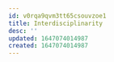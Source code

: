```yaml
---
id: v0rqa9qvm3tt65csouvzoe1
title: Interdisciplinarity
desc: ''
updated: 1647074014987
created: 1647074014987
---
```


